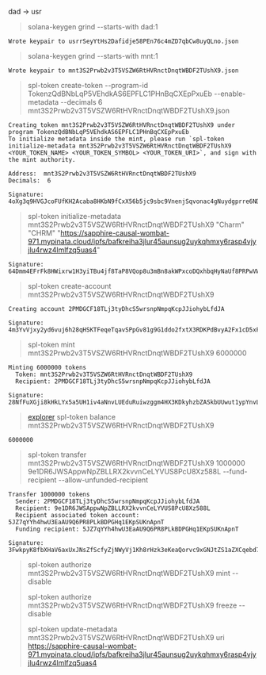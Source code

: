 dad -> usr

> solana-keygen grind --starts-with dad:1

```
Wrote keypair to usrrSeyYtHs2Dafidje58PEn76c4mZD7qbCw8uyQLno.json
```

> solana-keygen grind --starts-with mnt:1

```
Wrote keypair to mnt3S2Prwb2v3T5VSZW6RtHVRnctDnqtWBDF2TUshX9.json
```

> spl-token create-token --program-id TokenzQdBNbLqP5VEhdkAS6EPFLC1PHnBqCXEpPxuEb --enable-metadata --decimals 6 mnt3S2Prwb2v3T5VSZW6RtHVRnctDnqtWBDF2TUshX9.json

```
Creating token mnt3S2Prwb2v3T5VSZW6RtHVRnctDnqtWBDF2TUshX9 under program TokenzQdBNbLqP5VEhdkAS6EPFLC1PHnBqCXEpPxuEb
To initialize metadata inside the mint, please run `spl-token initialize-metadata mnt3S2Prwb2v3T5VSZW6RtHVRnctDnqtWBDF2TUshX9 <YOUR_TOKEN_NAME> <YOUR_TOKEN_SYMBOL> <YOUR_TOKEN_URI>`, and sign with the mint authority.

Address:  mnt3S2Prwb2v3T5VSZW6RtHVRnctDnqtWBDF2TUshX9
Decimals:  6

Signature: 4oXg3q9HVGJcoFUfKH2Acaba8HKbN9fCxX56b5jc9sbc9VnenjSqvonac4gNuydgprre6NDfgRAYL1jdNRrxYzt9
```

> spl-token initialize-metadata mnt3S2Prwb2v3T5VSZW6RtHVRnctDnqtWBDF2TUshX9 "Charm" "CHRM" "https://sapphire-causal-wombat-971.mypinata.cloud/ipfs/bafkreiha3jlur45aunsug2uykqhmxy6rasp4vjyjlu4rwz4lmlfzq5uas4"

```
Signature: 64Dmm4EFrFk8HWixrw1H3yiTBu4jf8TaP8VQop8u3mBn8akWPxcoDQxhbqHyNaUf8PRPwVWL81PnmfLRpgeFH8rn
```

> spl-token create-account mnt3S2Prwb2v3T5VSZW6RtHVRnctDnqtWBDF2TUshX9

```
Creating account 2PMDGCF18TLj3tyDhcS5wrsnpNmpqKcpJJiohybLfdJA

Signature: 4m3YvVjxy2yd6vuj6h28qHSKTFeqeTqavSPpGv81g9G1ddo2fxtX3RDKPdBvyA2Fx1cD5xFA1kfvaPkk7nArmjL4
```

> spl-token mint mnt3S2Prwb2v3T5VSZW6RtHVRnctDnqtWBDF2TUshX9 6000000

```
Minting 6000000 tokens
  Token: mnt3S2Prwb2v3T5VSZW6RtHVRnctDnqtWBDF2TUshX9
  Recipient: 2PMDGCF18TLj3tyDhcS5wrsnpNmpqKcpJJiohybLfdJA

Signature: 28NfFuXGji8kHkLYx5a5UH1iv4aNnvLUEduRuiwzggm4HX3KDkyhzbZASkbUUwut1ypYnvLxq3dXASoCazv7XKt3
```

> [explorer](https://explorer.solana.com/address/mnt3S2Prwb2v3T5VSZW6RtHVRnctDnqtWBDF2TUshX9?cluster=devnet)
> spl-token balance mnt3S2Prwb2v3T5VSZW6RtHVRnctDnqtWBDF2TUshX9

```
6000000
```

> spl-token transfer mnt3S2Prwb2v3T5VSZW6RtHVRnctDnqtWBDF2TUshX9 1000000 9e1DR6JWSAppwNpZBLLRX2kvvnCeLYVUS8PcU8Xz588L --fund-recipient --allow-unfunded-recipient

```
Transfer 1000000 tokens
  Sender: 2PMDGCF18TLj3tyDhcS5wrsnpNmpqKcpJJiohybLfdJA
  Recipient: 9e1DR6JWSAppwNpZBLLRX2kvvnCeLYVUS8PcU8Xz588L
  Recipient associated token account: 5JZ7qYYh4hwU3EaAU9Q6PR8PLkBDPGHq1EKpSUKnApnT
  Funding recipient: 5JZ7qYYh4hwU3EaAU9Q6PR8PLkBDPGHq1EKpSUKnApnT

Signature: 3FwkpyK8fbXHaV6axUxJNsZfScfyZjNWyVj1Kh8rHzk3eKeaQorvc9xGNJtZS1aZXCqebd7zPueeodcugg3j9qJJ

```

> spl-token authorize mnt3S2Prwb2v3T5VSZW6RtHVRnctDnqtWBDF2TUshX9 mint --disable
>
> spl-token authorize mnt3S2Prwb2v3T5VSZW6RtHVRnctDnqtWBDF2TUshX9 freeze --disable
>
> spl-token update-metadata mnt3S2Prwb2v3T5VSZW6RtHVRnctDnqtWBDF2TUshX9 uri https://sapphire-causal-wombat-971.mypinata.cloud/ipfs/bafkreiha3jlur45aunsug2uykqhmxy6rasp4vjyjlu4rwz4lmlfzq5uas4
